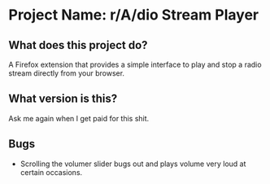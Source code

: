 # Project Name: r/A/dio Stream Player

## What does this project do?
A Firefox extension that provides a simple interface to play and stop a radio stream directly from your browser.

## What version is this?
Ask me again when I get paid for this shit.

## Bugs 
* Scrolling the volumer slider bugs out and plays volume very loud at certain occasions.
